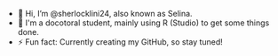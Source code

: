 - 👋 Hi, I’m @sherlocklini24, also known as Selina. 
- 🌱 I'm a docotoral student, mainly using R (Studio) to get some things done.
- ⚡ Fun fact: Currently creating my GitHub, so stay tuned!

<!---
sherlocklini24/sherlocklini24 is a ✨ special ✨ repository because its `README.md` (this file) appears on your GitHub profile.
You can click the Preview link to take a look at your changes.
--->
